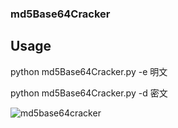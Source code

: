 ### md5Base64Cracker

## Usage

python md5Base64Cracker.py -e 明文

python md5Base64Cracker.py -d 密文

![md5base64cracker](https://github.com/theLSA/md5Base64Cracker/raw/master/demo/md5base6407.png)